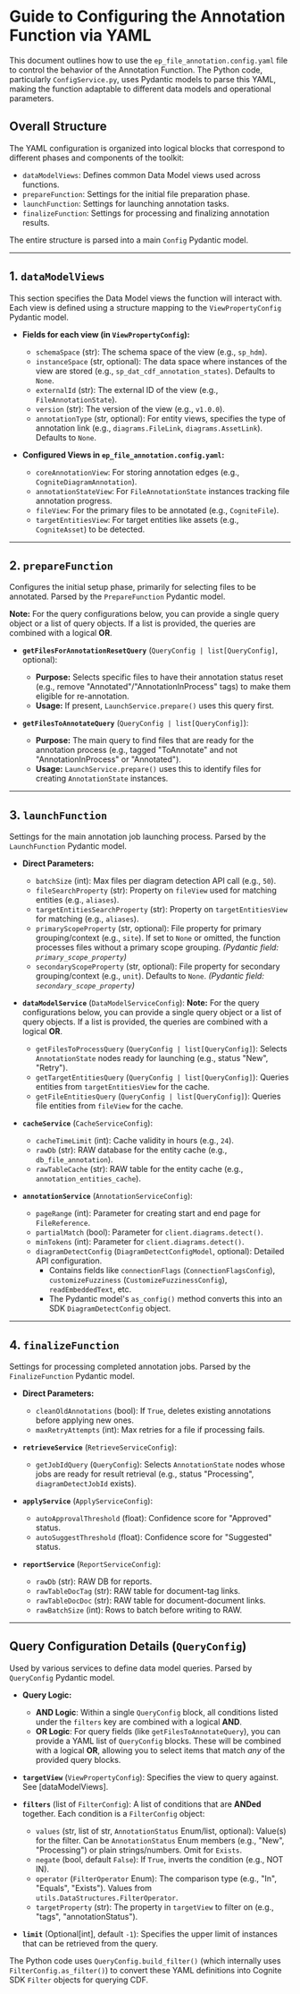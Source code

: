 # Guide to Configuring the Annotation Function via YAML

This document outlines how to use the `ep_file_annotation.config.yaml` file to control the behavior of the Annotation
Function. The Python code, particularly `ConfigService.py`, uses Pydantic models to parse this YAML, making the
function adaptable to different data models and operational parameters.

## Overall Structure

The YAML configuration is organized into logical blocks that correspond to
different phases and components of the toolkit:

- `dataModelViews`: Defines common Data Model views used across functions.
- `prepareFunction`: Settings for the initial file preparation phase.
- `launchFunction`: Settings for launching annotation tasks.
- `finalizeFunction`: Settings for processing and finalizing annotation results.

The entire structure is parsed into a main `Config` Pydantic model.

---

## 1. `dataModelViews`

This section specifies the Data Model views the function will interact with. Each view is defined using a structure
mapping to the `ViewPropertyConfig` Pydantic model.

- **Fields for each view (in `ViewPropertyConfig`):**

  - `schemaSpace` (str): The schema space of the view (e.g., `sp_hdm`).
  - `instanceSpace` (str, optional): The data space where instances of the view are stored (e.g.,
`sp_dat_cdf_annotation_states`). Defaults to `None`.
  - `externalId` (str): The external ID of the view (e.g., `FileAnnotationState`).
  - `version` (str): The version of the view (e.g., `v1.0.0`).
  - `annotationType` (str, optional): For entity views, specifies the type of annotation link (e.g.,
`diagrams.FileLink`, `diagrams.AssetLink`). Defaults to `None`.

- **Configured Views in `ep_file_annotation.config.yaml`:**
  - `coreAnnotationView`: For storing annotation edges (e.g., `CogniteDiagramAnnotation`).
  - `annotationStateView`: For `FileAnnotationState` instances tracking file annotation progress.
  - `fileView`: For the primary files to be annotated (e.g., `CogniteFile`).
  - `targetEntitiesView`: For target entities like assets (e.g., `CogniteAsset`) to be detected.

---

## 2. `prepareFunction`

Configures the initial setup phase, primarily for selecting files to be annotated. Parsed by the `PrepareFunction`
Pydantic model.

**Note:** For the query configurations below, you can provide a
single query object or a list of query objects. If a list is provided, the
queries are combined with a logical **OR**.

- **`getFilesForAnnotationResetQuery`** (`QueryConfig | list[QueryConfig]`, optional):

  - **Purpose:** Selects specific files to
have their annotation status reset (e.g.,
remove "Annotated"/"AnnotationInProcess" tags) to make them eligible for
re-annotation.
  - **Usage:** If present, `LaunchService.prepare()` uses this query first.

- **`getFilesToAnnotateQuery`** (`QueryConfig | list[QueryConfig]`):
  - **Purpose:** The main query to find files that are ready for the
annotation process (e.g., tagged "ToAnnotate" and not "AnnotationInProcess" or
"Annotated").
  - **Usage:** `LaunchService.prepare()` uses this to identify files for creating `AnnotationState` instances.

---

## 3. `launchFunction`

Settings for the main annotation job launching process. Parsed by the `LaunchFunction` Pydantic model.

- **Direct Parameters:**

  - `batchSize` (int): Max files per diagram detection API call (e.g., `50`).
  - `fileSearchProperty` (str): Property on `fileView` used for matching entities (e.g., `aliases`).
  - `targetEntitiesSearchProperty` (str): Property on `targetEntitiesView` for matching (e.g., `aliases`).
  - `primaryScopeProperty` (str, optional): File property for primary grouping/context (e.g., `site`). If set to `None`
or omitted, the function processes files without a primary scope grouping. _(Pydantic field: `primary_scope_property`)_
  - `secondaryScopeProperty` (str, optional): File property for secondary grouping/context (e.g., `unit`). Defaults to
`None`. _(Pydantic field: `secondary_scope_property`)_

- **`dataModelService`** (`DataModelServiceConfig`):
  **Note:** For the query configurations below, you can provide a
single query object or a list of query objects. If a list is provided, the
queries are combined with a logical **OR**.

  - `getFilesToProcessQuery` (`QueryConfig | list[QueryConfig]`): Selects `AnnotationState` nodes ready for launching
(e.g., status "New", "Retry").
  - `getTargetEntitiesQuery` (`QueryConfig | list[QueryConfig]`): Queries entities from `targetEntitiesView` for the
cache.
  - `getFileEntitiesQuery` (`QueryConfig | list[QueryConfig]`): Queries file entities from `fileView` for the cache.

- **`cacheService`** (`CacheServiceConfig`):

  - `cacheTimeLimit` (int): Cache validity in hours (e.g., `24`).
  - `rawDb` (str): RAW database for the entity cache (e.g., `db_file_annotation`).
  - `rawTableCache` (str): RAW table for the entity cache (e.g., `annotation_entities_cache`).

- **`annotationService`** (`AnnotationServiceConfig`):
  - `pageRange` (int): Parameter for creating start and end page for `FileReference`.
  - `partialMatch` (bool): Parameter for `client.diagrams.detect()`.
  - `minTokens` (int): Parameter for `client.diagrams.detect()`.
  - `diagramDetectConfig` (`DiagramDetectConfigModel`, optional): Detailed API configuration.
    - Contains fields like `connectionFlags` (`ConnectionFlagsConfig`), `customizeFuzziness`
(`CustomizeFuzzinessConfig`), `readEmbeddedText`, etc.
    - The Pydantic model's `as_config()` method converts this into an SDK `DiagramDetectConfig` object.

---

## 4. `finalizeFunction`

Settings for processing completed annotation jobs. Parsed by the `FinalizeFunction` Pydantic model.

- **Direct Parameters:**

  - `cleanOldAnnotations` (bool): If `True`, deletes existing annotations before applying new ones.
  - `maxRetryAttempts` (int): Max retries for a file if processing fails.

- **`retrieveService`** (`RetrieveServiceConfig`):

  - `getJobIdQuery` (`QueryConfig`): Selects `AnnotationState` nodes whose jobs are ready for result retrieval (e.g.,
status "Processing", `diagramDetectJobId` exists).

- **`applyService`** (`ApplyServiceConfig`):

  - `autoApprovalThreshold` (float): Confidence score for "Approved" status.
  - `autoSuggestThreshold` (float): Confidence score for "Suggested" status.

- **`reportService`** (`ReportServiceConfig`):
  - `rawDb` (str): RAW DB for reports.
  - `rawTableDocTag` (str): RAW table for document-tag links.
  - `rawTableDocDoc` (str): RAW table for document-document links.
  - `rawBatchSize` (int): Rows to batch before writing to RAW.

---

## Query Configuration Details (`QueryConfig`)

Used by various services to define data model queries. Parsed by `QueryConfig` Pydantic model.

- **Query Logic:**

  - **AND Logic**: Within a single `QueryConfig` block, all conditions listed under the `filters` key are combined with
a logical **AND**.
  - **OR Logic**: For query fields (like `getFilesToAnnotateQuery`), you can provide a YAML list of `QueryConfig`
blocks. These will be combined with a logical **OR**, allowing you to select items that match _any_ of the provided
query blocks.

- **`targetView`** (`ViewPropertyConfig`): Specifies the view to query against. See [dataModelViews].

- **`filters`** (list of `FilterConfig`): A list of conditions that are **ANDed** together. Each condition is
a `FilterConfig` object:

  - `values` (str, list of str, `AnnotationStatus` Enum/list, optional): Value(s) for the filter. Can be
`AnnotationStatus` Enum members (e.g., "New", "Processing") or plain strings/numbers. Omit for `Exists`.
  - `negate` (bool, default `False`): If `True`, inverts the condition (e.g., NOT IN).
  - `operator` (`FilterOperator` Enum): The comparison type (e.g., "In", "Equals", "Exists"). Values from
`utils.DataStructures.FilterOperator`.
  - `targetProperty` (str): The property in `targetView` to filter on (e.g., "tags", "annotationStatus").

- **`limit`** (Optional[int], default `-1`): Specifies the upper limit of instances that can be retrieved from the query.

The Python code uses `QueryConfig.build_filter()` (which internally uses `FilterConfig.as_filter()`) to convert these
YAML definitions into Cognite SDK `Filter` objects for querying CDF.
